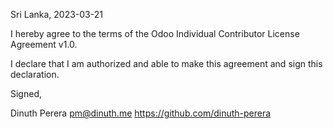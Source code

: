 Sri Lanka, 2023-03-21

I hereby agree to the terms of the Odoo Individual Contributor License
Agreement v1.0.

I declare that I am authorized and able to make this agreement and sign this
declaration.

Signed,

Dinuth Perera pm@dinuth.me https://github.com/dinuth-perera
